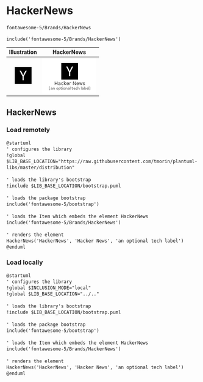 # HackerNews


```text
fontawesome-5/Brands/HackerNews
```

```text
include('fontawesome-5/Brands/HackerNews')
```



| Illustration | HackerNews |
| :---: | :---: |
| ![illustration for Illustration](../../fontawesome-5/Brands/HackerNews.png) | ![illustration for HackerNews](../../fontawesome-5/Brands/HackerNews.Local.png) |




## HackerNews

### Load remotely
```plantuml
@startuml
' configures the library
!global $LIB_BASE_LOCATION="https://raw.githubusercontent.com/tmorin/plantuml-libs/master/distribution"

' loads the library's bootstrap
!include $LIB_BASE_LOCATION/bootstrap.puml

' loads the package bootstrap
include('fontawesome-5/bootstrap')

' loads the Item which embeds the element HackerNews
include('fontawesome-5/Brands/HackerNews')

' renders the element
HackerNews('HackerNews', 'Hacker News', 'an optional tech label')
@enduml
```

### Load locally
```plantuml
@startuml
' configures the library
!global $INCLUSION_MODE="local"
!global $LIB_BASE_LOCATION="../.."

' loads the library's bootstrap
!include $LIB_BASE_LOCATION/bootstrap.puml

' loads the package bootstrap
include('fontawesome-5/bootstrap')

' loads the Item which embeds the element HackerNews
include('fontawesome-5/Brands/HackerNews')

' renders the element
HackerNews('HackerNews', 'Hacker News', 'an optional tech label')
@enduml
```


